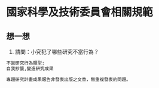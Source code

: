 # 國家科學及技術委員會相關規範
## 想一想

1. 請問：小究犯了哪些研究不當行為？
```bash
不當研究行為類型:
自我抄襲,變造研究成果
```

```bash
專題研究計畫成果報告非發表出版之文章，無重複發表的問題。
```



